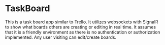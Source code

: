 # TaskBoard
This is a task board app similar to Trello. It utilizes websockets with SignalR to show what boards others are creating or editing in real time. 
It assumes that it is a friendly environment as there is no authentication or authorization implemented. Any user visiting can edit/create boards.
